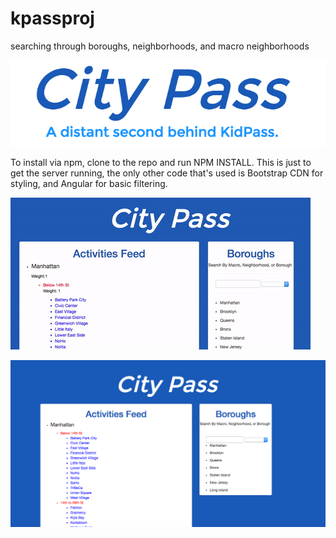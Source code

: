 # kpassproj
searching through boroughs, neighborhoods, and macro neighborhoods

![Alt Text](https://github.com/adgreen93/kpassproj/raw/master/public/img/3.png)

To install via npm, clone to the repo and run NPM INSTALL. This is just to get the server running, the only other code that's used is Bootstrap CDN for styling, and Angular for basic filtering.

![Alt Text](https://github.com/adgreen93/kpassproj/raw/master/public/img/2.gif)

![Alt Text](https://github.com/adgreen93/kpassproj/raw/master/public/img/1.png)



